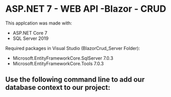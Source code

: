 # ASP.NET 7 - WEB API -Blazor - CRUD

This applcation was made with:
- ASP.NET Core 7
- SQL Server 2019

Required packages in Visual Studio (BlazorCrud_Server Folder):
- Microsoft.EntityFrameworkCore.SqlServer 7.0.3
- Microsoft.EntityFrameworkCore.Tools 7.0.3

Use the following command line to add our database context to our project:
- 